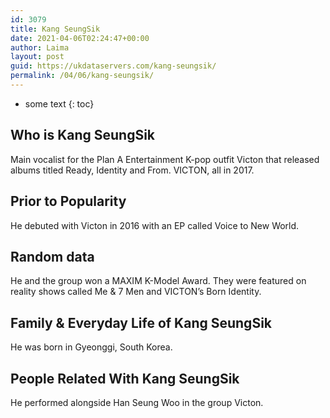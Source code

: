 ```yaml
---
id: 3079
title: Kang SeungSik
date: 2021-04-06T02:24:47+00:00
author: Laima
layout: post
guid: https://ukdataservers.com/kang-seungsik/
permalink: /04/06/kang-seungsik/
---
```


* some text
{: toc}


## Who is Kang SeungSik
                  
                  
                  
Main vocalist for the Plan A Entertainment K-pop outfit Victon that released albums titled Ready, Identity and From. VICTON, all in 2017.
                  
              
            
              
            
                
                
                
## Prior to Popularity
                  
                  
                  
He debuted with Victon in 2016 with an EP called Voice to New World.
                  
              
            
              
            
                
                
                
## Random data
                  
                  
                  
He and the group won a MAXIM K-Model Award. They were featured on reality shows called Me & 7 Men and VICTON&#8217;s Born Identity.
                  
              
            
              
            
                
                
                
## Family & Everyday Life of Kang SeungSik
                  
                  
                  
He was born in Gyeonggi, South Korea.
                  
              
            
              
            
                
                
                
## People Related With Kang SeungSik
                  
                  
                  
He performed alongside Han Seung Woo in the group Victon.
                  
              
            
              
            
                
              
            
              
              
            
            
              
            
          
          
          